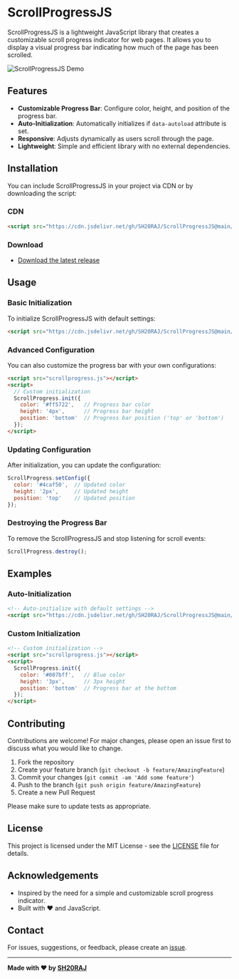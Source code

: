 # ScrollProgressJS

ScrollProgressJS is a lightweight JavaScript library that creates a customizable scroll progress indicator for web pages. It allows you to display a visual progress bar indicating how much of the page has been scrolled.

![ScrollProgressJS Demo](demo.gif)

## Features

- **Customizable Progress Bar**: Configure color, height, and position of the progress bar.
- **Auto-Initialization**: Automatically initializes if `data-autoload` attribute is set.
- **Responsive**: Adjusts dynamically as users scroll through the page.
- **Lightweight**: Simple and efficient library with no external dependencies.

## Installation

You can include ScrollProgressJS in your project via CDN or by downloading the script:

### CDN

```html
<script src="https://cdn.jsdelivr.net/gh/SH20RAJ/ScrollProgressJS@main/ScrollProgress.js"></script>
```

### Download

- [Download the latest release](https://github.com/SH20RAJ/ScrollProgressJS/releases)

## Usage

### Basic Initialization

To initialize ScrollProgressJS with default settings:

```html
<script src="https://cdn.jsdelivr.net/gh/SH20RAJ/ScrollProgressJS@main/ScrollProgress.js" data-autoload="true"></script>
```

### Advanced Configuration

You can also customize the progress bar with your own configurations:

```html
<script src="scrollprogress.js"></script>
<script>
  // Custom initialization
  ScrollProgress.init({
    color: '#ff5722',   // Progress bar color
    height: '4px',      // Progress bar height
    position: 'bottom'  // Progress bar position ('top' or 'bottom')
  });
</script>
```

### Updating Configuration

After initialization, you can update the configuration:

```javascript
ScrollProgress.setConfig({
  color: '#4caf50',  // Updated color
  height: '2px',     // Updated height
  position: 'top'    // Updated position
});
```

### Destroying the Progress Bar

To remove the ScrollProgressJS and stop listening for scroll events:

```javascript
ScrollProgress.destroy();
```

## Examples

### Auto-Initialization

```html
<!-- Auto-initialize with default settings -->
<script src="https://cdn.jsdelivr.net/gh/SH20RAJ/ScrollProgressJS@main/ScrollProgress.js" data-autoload="true"></script>
```

### Custom Initialization

```html
<!-- Custom initialization -->
<script src="scrollprogress.js"></script>
<script>
  ScrollProgress.init({
    color: '#007bff',   // Blue color
    height: '3px',      // 3px height
    position: 'bottom'  // Progress bar at the bottom
  });
</script>
```

## Contributing

Contributions are welcome! For major changes, please open an issue first to discuss what you would like to change.

1. Fork the repository
2. Create your feature branch (`git checkout -b feature/AmazingFeature`)
3. Commit your changes (`git commit -am 'Add some feature'`)
4. Push to the branch (`git push origin feature/AmazingFeature`)
5. Create a new Pull Request

Please make sure to update tests as appropriate.

## License

This project is licensed under the MIT License - see the [LICENSE](LICENSE) file for details.

## Acknowledgements

- Inspired by the need for a simple and customizable scroll progress indicator.
- Built with ❤️ and JavaScript.

## Contact

For issues, suggestions, or feedback, please create an [issue](https://github.com/SH20RAJ/ScrollProgressJS/issues).

---

**Made with ❤️ by [SH20RAJ](https://github.com/sh20raj)**
